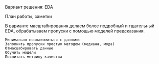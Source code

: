 Вариант решения: EDA

План работы, заметки

В варианте масштабирования делаем более подробный и тщательный EDA, обрабатываем пропуски с помощью моделей предсказания.

    Минимально познакомиться с данными
    Заполнить пропуски простым методом (медиана, мода)
    Отмасшабировать данные
    Обучить модели
    Посчитать метрику качества
